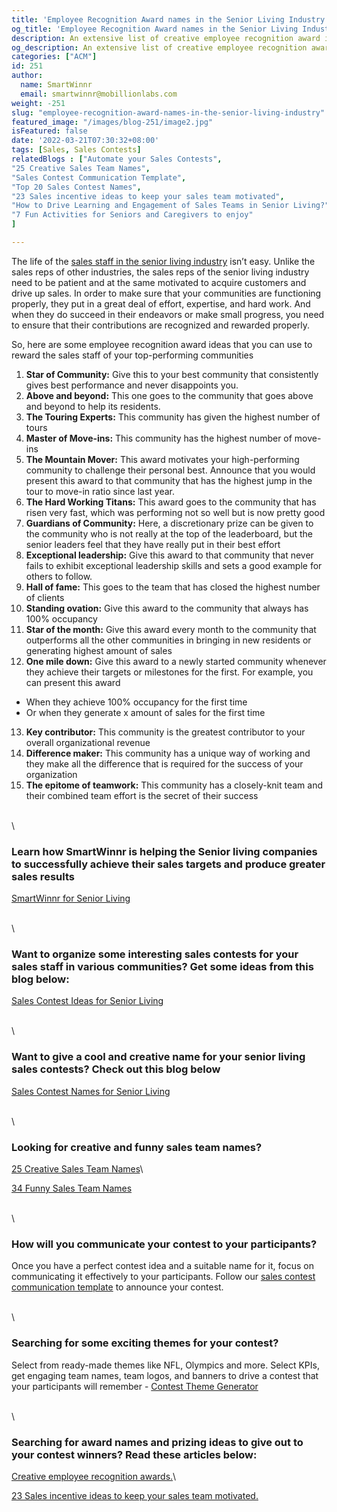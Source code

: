 ```yaml
---
title: 'Employee Recognition Award names in the Senior Living Industry'
og_title: 'Employee Recognition Award names in the Senior Living Industry'
description: An extensive list of creative employee recognition award ideas for the sales staff of the senior living industry
og_description: An extensive list of creative employee recognition award ideas for the sales staff of the senior living industry
categories: ["ACM"]
id: 251
author:
  name: SmartWinnr
  email: smartwinnr@mobillionlabs.com
weight: -251
slug: "employee-recognition-award-names-in-the-senior-living-industry"
featured_image: "/images/blog-251/image2.jpg"
isFeatured: false
date: '2022-03-21T07:30:32+08:00'
tags: [Sales, Sales Contests]
relatedBlogs : ["Automate your Sales Contests",
"25 Creative Sales Team Names",
"Sales Contest Communication Template",
"Top 20 Sales Contest Names",
"23 Sales incentive ideas to keep your sales team motivated",
"How to Drive Learning and Engagement of Sales Teams in Senior Living?",
"7 Fun Activities for Seniors and Caregivers to enjoy"
]

---
```


The life of the [sales staff in the senior living industry](https://www.smartwinnr.com/post/how-to-drive-learning-and-engagement-of-sales-teams-in-senior-living/) isn’t easy. Unlike the sales reps of other industries, the sales reps of the senior living industry need to be patient and at the same motivated to acquire customers and drive up sales. In order to make sure that your communities are functioning properly, they put in a great deal of effort, expertise, and hard work. And when they do succeed in their endeavors or make small progress, you need to ensure that their contributions are recognized and rewarded properly.

So, here are some employee recognition award ideas that you can use to reward the sales staff of your top-performing communities 

1. **Star of Community:** Give this to your best community that consistently gives best performance and never disappoints you. 
2. **Above and beyond:** This one goes to the community that goes above and beyond to help its residents. 
3. **The Touring Experts:** This community has given the highest number of tours
4. **Master of Move-ins:** This community has the highest number of move-ins
5. **The Mountain Mover:** This award motivates your high-performing community to challenge their personal best. Announce that you would present this award to that community that has the highest jump in the tour to move-in ratio since last year. 
6. **The Hard Working Titans:** This award goes to the community that has risen very fast, which was performing not so well but is now pretty good
7. **Guardians of Community:** Here, a discretionary prize can be given to the community who is not really at the top of the leaderboard, but the senior leaders feel that they have really put in their best effort
8. **Exceptional leadership:** Give this award to that community that never fails to exhibit exceptional leadership skills and sets a good example for others to follow. 
9. **Hall of fame:** This goes to the team that has closed the highest number of clients
10. **Standing ovation:** Give this award to the community that always has 100% occupancy
11. **Star of the month:** Give this award every month to the community that outperforms all the other communities in bringing in new residents or generating highest amount of sales
12. **One mile down:** Give this award to a newly started community whenever they achieve their targets or milestones for the first. For example, you can present this award 
  
  * When they achieve 100% occupancy for the first time
  * Or when they generate x amount of sales for the first time
13. **Key contributor:** This community is the greatest contributor to your overall organizational revenue
14. **Difference maker:** This community has a unique way of working and they make all the difference that is required for the success of your organization
15. **The epitome of teamwork:** This community has a closely-knit team and their combined team effort is the secret of their success

\
\

### Learn how SmartWinnr is helping the Senior living companies to successfully achieve their sales targets and produce greater sales results

[SmartWinnr for Senior Living](https://www.smartwinnr.com/solutions/senior-living/)

\
\

### Want to organize some interesting sales contests for your sales staff in various communities? Get some ideas from this blog below:

[Sales Contest Ideas for Senior Living](https://smartwinnr.com/post/sales-contest-ideas-for-senior-living/)

\
\

### Want to give a cool and creative name for your senior living sales contests? Check out this blog below

[Sales Contest Names for Senior Living](https://smartwinnr.com/post/sales-contest-names-for-senior-living/)

\
\

### Looking for creative and funny sales team names?

[25 Creative Sales Team Names](https://www.smartwinnr.com/post/25-creative-sales-team-names/)\

[34 Funny Sales Team Names](https://www.smartwinnr.com/post/funny-sales-team-names/)

\
\

### How will you communicate your contest to your participants?

Once you have a perfect contest idea and a suitable name for it, focus on communicating it effectively to your participants. Follow our [sales contest communication template](https://www.smartwinnr.com/post/sales-contest-communication-template/) to announce your contest.
 
\
\

### Searching for some exciting themes for your contest?

Select from ready-made themes like NFL, Olympics and more. Select KPIs, get engaging team names, team logos, and banners to drive a contest that your participants will remember - [Contest Theme Generator](https://tools.smartwinnr.com/#/contest-theme-generator)

\
\

### Searching for award names and prizing ideas to give out to your contest winners? Read these articles below:

[Creative employee recognition awards.](https://www.smartwinnr.com/post/creative-employee-recognition-award-names/)\

[23 Sales incentive ideas to keep your sales team motivated.](https://www.smartwinnr.com/post/sales-incentive-ideas-to-keep-your-sales-team-motivated/)
